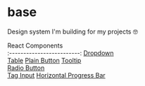 # base
Design system I'm building for my projects 🤓

React Components    
:-------------------------: 
[Dropdown](./src/components/Dropdown)     
[Table](./src/components/Table)
[Plain Button](./src/components/Buttons/PlainButton)
[Tooltip](./src/components/Tooltip)  
[Radio Button](./src/components/Buttons/RadioButton)  
[Tag Input](./src/components/Inputs/TagInput)
[Horizontal Progress Bar](./src/components/ProgressBars/HorizontalProgressBar)

